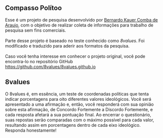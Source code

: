 ## Compasso Polítoo

<p>Esse é um projeto de pesquisa desenvolvido por <u>Bernardo Kauer Comba de Araujo</u>, com o objetivo 
    de realizar coleta de informações para trabalho de pesquisa sem fins comerciais.
    <br /> <br />
    Parte desse projeto é baseado no teste conhecido como <i>8values</i>. Foi modificado e traduzido para aderir aos formatos da pesquisa.
    <br /> <br />
    Caso você tenha interesse em conhecer o projeto original, você pode encontra-lo no repositório GitHub
    <a href="https://github.com/8values/8values.github.io">https://github.com/8values/8values.github.io</a>
</p>


## 8values

<p>O 8values é, em essência, um teste de coordenadas políticas que tenta indicar porcentagens
    para oito diferentes valores ideológicos. Você será apresentado a uma afirmação e, então,
    você responderá com sua opinião sobre esta afirmação, de Concordo Fortemente a Discordo Fortemente,
    e cada resposta afetará a sua pontuação final. Ao encerrar o questionário, suas repostas serão
    comparadas com o máximo possível para cada valor, resultando assim em porcentagens dentro de
    cada eixo ideológico. Responda honestamente!
</p>
